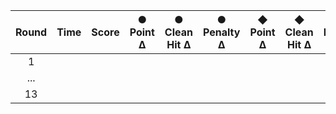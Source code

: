 | Round | Time | Score | ● Point Δ | ● Clean Hit Δ | ● Penalty Δ | ◆ Point Δ | ◆ Clean Hit Δ | ◆ Penalty Δ |
|:-----:|:----:|:-----:|:---------:|:-------------:|:-----------:|:---------:|:-------------:|:-----------:|
| 1     |      |       |           |               |             |           |               |             |
| ...   |      |       |           |               |             |           |               |             |
| 13    |      |       |           |               |             |           |               |             |
